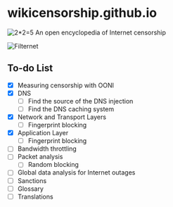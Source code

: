 # wikicensorship.github.io
  
![2*2=5](https://github.com/wikicensorship/wikicensorship.github.io/raw/main/static/android-chrome-192x192.png) 
An open encyclopedia of Internet censorship 

![Filternet](https://github.com/wikicensorship/wikicensorship.github.io/raw/main/static/images/filternet.png)

## To-do List

- [x] Measuring censorship with OONI
- [x] DNS
  - [ ] Find the source of the DNS injection
  - [ ] Find the DNS caching system
- [x] Network and Transport Layers
  - [ ] Fingerprint blocking
- [x] Application Layer
  - [ ] Fingerprint blocking
- [ ] Bandwidth throttling 
- [ ] Packet analysis
  - [ ] Random blocking
- [ ] Global data analysis for Internet outages
- [ ] Sanctions
- [ ] Glossary
- [ ] Translations
